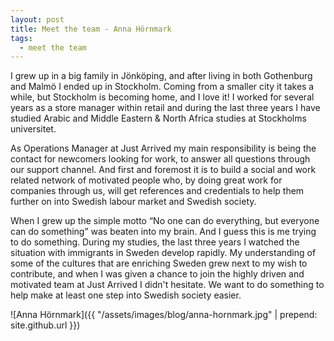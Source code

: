 ```yaml
---
layout: post
title: Meet the team - Anna Hörnmark
tags:
  - meet the team
---
```


I grew up in a big family in Jönköping, and after living in both Gothenburg and Malmö I ended up in Stockholm. Coming from a smaller city it takes a while, but Stockholm is becoming home, and I love it! I worked for several years as a store manager within retail and during the last three years I have studied Arabic and Middle Eastern & North Africa studies at Stockholms universitet.

As Operations Manager at Just Arrived my main responsibility is being the contact for newcomers looking for work, to answer all questions through our support channel. And first and foremost it is to build a social and work related network of motivated people who, by doing great work for companies through us, will get references and credentials to help them further on into Swedish labour market and Swedish society.

When I grew up the simple motto “No one can do everything, but everyone can do something” was beaten into my brain. And I guess this is me trying to do something. During my studies, the last three years I watched the situation with immigrants in Sweden develop rapidly. My understanding of some of the cultures that are enriching Sweden grew next to my wish to contribute, and when I was given a chance to join the highly driven and motivated team at Just Arrived I didn't hesitate. We want to do something to help make at least one step into Swedish society easier.

![Anna Hörnmark]({{ "/assets/images/blog/anna-hornmark.jpg" | prepend: site.github.url }})
